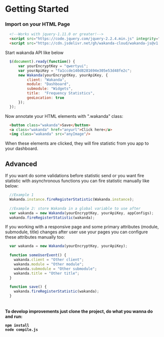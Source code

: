 # Getting Started

<h3> Import on your HTML Page </h2>

```html
  <!--Works with jquery-1.11.0 or greater!-->
  <script src="https://code.jquery.com/jquery-2.2.4.min.js" integrity="sha256-BbhdlvQf/xTY9gja0Dq3HiwQF8LaCRTXxZKRutelT44="></script><br>
  <script src="https://cdn.jsdelivr.net/gh/wakanda-cloud/wakanda-js@v1.3/dist/wakanda-min.js"></script>
```
Start wakanda API like below

```javascript
  $(document).ready(function() {
      var yourEncryptKey = "qwertyui";
      var yourApiKey = "fa1ccde140d8281694e305e53d48fe2c";
      new Wakanda(yourEncryptKey, yourApiKey, {
          client: "Wakanda",
          module: "Dashboard",
          submodule: "Widgets",
          title:  "Frequency Statistics",
          geoLocation: true
      });
  });
```

Now annotate your HTML elements with ".wakanda" class:

```html
  <button class="wakanda">Save</button>
  <a class="wakanda" href="anyurl">Click here</a>
  <img class="wakanda" src="anyImage"/>
```
When these elements are clicked, they will fire statistic from you app to your dashboard.

<h2> Advanced </h2>

If you want do some validations before statistic send or you want fire statistic with asynchronous
functions you can fire statistic manually like below:

```javascript
  //Example 1
  Wakanda.instance.fireRegisterStatistic(Wakanda.instance);
  
  //Example 2: store Wakanda in a global variable to use after
  var wakanda = new Wakanda(yourEncryptKey, yourApiKey, appConfigs);
  wakanda.fireRegisterStatistic(wakanda);
```

If you working with a responsive page and some primary attributes (module, submodule, title) changes after
user use your pages you can configure these attributes manually too:

```javascript
  var wakanda = new Wakanda(yourEncryptKey, yourApiKey);
  
  function someUserEvent() {
    wakanda.client = "Other client";
    wakanda.module = "Other module";
    wakanda.submodule = "Other submodule";
    wakanda.title = "Other title";
  }
  
  function save() {
    wakanda.fireRegisterStatistic(wakanda);
  }
  
```

<h4> To develop improvements just clone the project, do what you wanna do and run:

```nodemon
npm install
node compile.js
```


